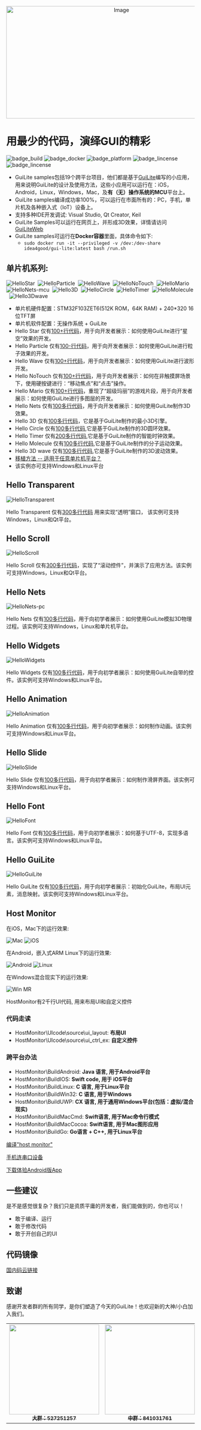 <p align="center">
    <img src="doc/GuiLiteCube.gif" alt="Image" width="600" height="300"/>
</p>

# 用最少的代码，演绎GUI的精彩
![badge_build](https://img.shields.io/badge/build-passing-brightgreen.svg) ![badge_docker](https://img.shields.io/badge/docker%20build-passing-brightgreen.svg) ![badge_platform](https://img.shields.io/badge/platform-Windows%20%7C%20Linux%20%7C%20macOS%20%7C%20iOS%20%7C%20Android%20%7C%20MCU-brightgreen.svg) ![badge_lincense](https://img.shields.io/badge/license-Apache%202-blue.svg) ![badge_lincense](https://img.shields.io/badge/architecture-amd64%20%7C%20arm%20%7C%20arm64-blue.svg) 
- GuiLite samples包括19个跨平台项目，他们都是基于[GuiLite](https://github.com/idea4good/GuiLite)编写的小应用，用来说明GuiLite的设计及使用方法，这些小应用可以运行在：iOS，Android，Linux，Windows，Mac，及**有（无）操作系统的MCU**平台上。
- GuiLite samples编译成功率100%，可以运行在市面所有的：PC，手机，单片机及各种嵌入式（IoT）设备上。
- 支持多种IDE开发调试: Visual Studio, Qt Creator, Keil
- GuiLite Samples可以运行在网页上，并形成3D效果，详情请访问[GuiLiteWeb](https://github.com/idea4good/GuiLiteWeb)
- GuiLite samples可运行在**Docker容器**里面，具体命令如下:
  - `sudo docker run -it --privileged -v /dev:/dev-share idea4good/gui-lite:latest bash /run.sh`

## 单片机系列:
![HelloStar](doc/HelloStar.gif)&nbsp;&nbsp;![HelloParticle](doc/HelloParticle.gif)&nbsp;&nbsp;![HelloWave](doc/HelloWave.gif)&nbsp;&nbsp;![HelloNoTouch](doc/HelloNoTouch.gif)&nbsp;&nbsp;![HelloMario](doc/HelloMario.gif)&nbsp;&nbsp;![HelloNets-mcu](doc/HelloNets-mcu.gif)&nbsp;&nbsp;![Hello3D](doc/Hello3D.gif)&nbsp;&nbsp;![HelloCircle](doc/HelloCircle.gif)&nbsp;&nbsp;![HelloTimer](doc/HelloTimer.gif)&nbsp;&nbsp;![HelloMolecule](doc/HelloMolecule.gif)&nbsp;&nbsp;![Hello3Dwave](doc/Hello3Dwave.gif)
- 单片机硬件配置：STM32F103ZET6(512K ROM，64K RAM) + 240*320 16位TFT屏
- 单片机软件配置：无操作系统 + GuiLite
- Hello Star 仅有[100+行代码](HelloStar/UIcode/UIcode.cpp)，用于向开发者展示：如何使用GuiLite进行“星空”效果的开发。
- Hello Particle 仅有[100-行代码](HelloParticle/UIcode/UIcode.cpp)，用于向开发者展示：如何使用GuiLite进行粒子效果的开发。
- Hello Wave 仅有[100+行代码](HelloWave/UIcode/UIcode.cpp)，用于向开发者展示：如何使用GuiLite进行波形开发。
- Hello NoTouch 仅有[100+行代码](HelloNoTouch/UIcode/UIcode.cpp)，用于向开发者展示：如何在非触摸屏场景下，使用硬按键进行：“移动焦点”和“点击”操作。
- Hello Mario 仅有[100+行代码](HelloMario/UIcode/UIcode.cpp)，重现了“超级玛丽”的游戏片段，用于向开发者展示：如何使用GuiLite进行多图层的开发。
- Hello Nets 仅有[100多行代码](HelloNets/UIcode/UIcode.cpp)，用于向开发者展示：如何使用GuiLite制作3D效果。
- Hello 3D 仅有[100多行代码](Hello3D/UIcode/UIcode.cpp)，它是基于GuiLite制作的最小3D引擎。
- Hello Circle 仅有[100多行代码](HelloCircle/UIcode/UIcode.cpp),它是基于GuiLite制作的3D圆环效果。
- Hello Timer 仅有[200多行代码](HelloTimer/UIcode/UIcode.cpp),它是基于GuiLite制作的智能时钟效果。
- Hello Molecule 仅有[100多行代码](HelloMolecule/UIcode/UIcode.cpp),它是基于GuiLite制作的分子运动效果。
- Hello 3D wave 仅有[100多行代码](Hello3Dwave/UIcode/UIcode.cpp),它是基于GuiLite制作的3D波动效果。
- [移植方法 -- 适用于任意单片机平台？](HelloWave/README.md#how-to-port-on-any-type-of-mcu)
- 该实例亦可支持Windows和Linux平台

## Hello Transparent
![HelloTransparent](doc/HelloTransparent.gif)

Hello Transparent 仅有[300多行代码](HelloTransparent/UIcode/UIcode.cpp) 用来实现“透明”窗口， 该实例可支持Windows，Linux和Qt平台。

## Hello Scroll
![HelloScroll](doc/HelloScroll.gif)

Hello Scroll 仅有[300多行代码](HelloScroll/UIcode/UIcode.cpp)，实现了“滚动控件”，并演示了应用方法。该实例可支持Windows，Linux和Qt平台。

## Hello Nets
![HelloNets-pc](doc/HelloNets-pc.gif)

Hello Nets 仅有[100多行代码](HelloNets/UIcode/UIcode.cpp)，用于向初学者展示：如何使用GuiLite模拟3D物理过程。该实例可支持Windows，Linux和单片机平台。

## Hello Widgets
![HelloWidgets](doc/HelloWidgets.gif)

Hello Widgets 仅有[100多行代码](HelloWidgets/UIcode/UIcode.cpp)，用于向初学者展示：如何使用GuiLite自带的控件。该实例可支持Windows和Linux平台。

## Hello Animation
![HelloAnimation](doc/HelloAnimation.gif)

Hello Animation 仅有[100多行代码](HelloAnimation/UIcode/UIcode.cpp)，用于向初学者展示：如何制作动画。该实例可支持Windows和Linux平台。

## Hello Slide
![HelloSlide](doc/HelloSlide.gif)

Hello Slide 仅有[100多行代码](HelloSlide/UIcode/UIcode.cpp)，用于向初学者展示：如何制作滑屏界面。该实例可支持Windows和Linux平台。

## Hello Font
![HelloFont](doc/HelloFont.gif)

Hello Font 仅有[100多行代码](HelloFont/UIcode/UIcode.cpp)，用于向初学者展示：如何基于UTF-8，实现多语言。该实例可支持Windows和Linux平台。

## Hello GuiLite
![HelloGuiLite](doc/HelloGuiLite.gif)

Hello GuiLite 仅有[100多行代码](HelloGuiLite/UIcode/helloGL.cpp)，用于向初学者展示：初始化GuiLite，布局UI元素，消息映射。该实例可支持Windows和Linux平台。

## Host Monitor
在iOS，Mac下的运行效果:

![Mac](doc/Mac.gif) ![iOS](doc/Ios.landscape.gif)

在Android，嵌入式ARM Linux下的运行效果:

![Android](doc/Android.gif) ![Linux](doc/Linux.gif)

在Windows混合现实下的运行效果:

![Win MR](doc/WinMR.gif)

HostMonitor有2千行UI代码, 用来布局UI和自定义控件
### 代码走读
- HostMonitor\UIcode\source\ui_layout: **布局UI**
- HostMonitor\UIcode\source\ui_ctrl_ex: **自定义控件**

### 跨平台办法
- HostMonitor\BuildAndroid: **Java 语言, 用于Android平台**
- HostMonitor\BuildIOS: **Swift code, 用于 iOS平台**
- HostMonitor\BuildLinux: **C 语言, 用于Linux平台**
- HostMonitor\BuildWin32: **C 语言, 用于Windows**
- HostMonitor\BuildUWP: **CX 语言, 用于通用Windows平台(包括：虚拟/混合现实)**
- HostMonitor\BuildMacCmd: **Swift语言, 用于Mac命令行模式**
- HostMonitor\BuildMacCocoa: **Swift语言, 用于Mac图形应用**
- HostMonitor\BuildGo: **Go语言 + C++, 用于Linux平台**

[编译"host monitor"](HostMonitor/README.md)

[手机连串口设备](doc/Serial.md)

[下载体验Android版App](http://zhushou.360.cn/detail/index/soft_id/1754231)

## 一些建议
是不是感觉很复杂？我们只是资质平庸的开发者，我们能做到的，你也可以！
- 敢于编译、运行
- 敢于修改代码
- 敢于开创自己的UI

## 代码镜像
[国内码云链接](https://gitee.com/idea4good/GuiLiteSamples)

## 致谢
感谢开发者群的所有同学，是你们塑造了今天的GuiLite！也欢迎新的大神/小白加入我们。
<table>
  <tr>
    <td align="center"><a href="https://jq.qq.com/?_wv=1027&k=qfvGGAa7"><img src="doc/qq.group-1.jpg" width="240px;"/><br /><sub><b>大群：527251257</b></sub></a>
    <td align="center"><a href="https://jq.qq.com/?_wv=1027&k=yKnUJj1B"><img src="doc/qq.group-2.jpg" width="240px;"/><br /><sub><b>中群：841031761</b></sub></a>
    <td align="center"><a href="https://jq.qq.com/?_wv=1027&k=5hc3qwj"><img src="doc/qq.group-3.jpg" width="240px;"/><br /><sub><b>小群：717471210</b></sub></a>
  </tr>
</table>
